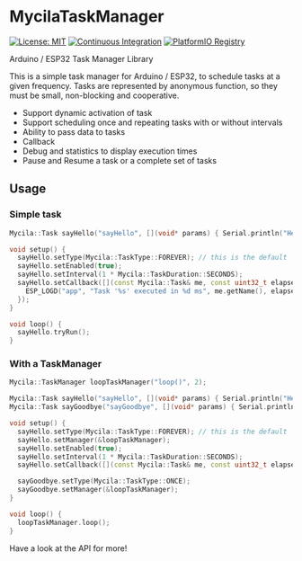 # MycilaTaskManager

[![License: MIT](https://img.shields.io/badge/License-MIT-yellow.svg)](https://opensource.org/licenses/MIT)
[![Continuous Integration](https://github.com/mathieucarbou/MycilaTaskManager/actions/workflows/ci.yml/badge.svg)](https://github.com/mathieucarbou/MycilaTaskManager/actions/workflows/ci.yml)
[![PlatformIO Registry](https://badges.registry.platformio.org/packages/mathieucarbou/library/MycilaTaskManager.svg)](https://registry.platformio.org/libraries/mathieucarbou/MycilaTaskManager)

Arduino / ESP32 Task Manager Library

This is a simple task manager for Arduino / ESP32, to schedule tasks at a given frequency. 
Tasks are represented by anonymous function, so they must be small, non-blocking and cooperative.

- Support dynamic activation of task
- Support scheduling once and repeating tasks with or without intervals
- Ability to pass data to tasks
- Callback
- Debug and statistics to display execution times
- Pause and Resume a task or a complete set of tasks

## Usage

### Simple task

```c++
Mycila::Task sayHello("sayHello", [](void* params) { Serial.println("Hello"); });

void setup() {
  sayHello.setType(Mycila::TaskType::FOREVER); // this is the default
  sayHello.setEnabled(true);
  sayHello.setInterval(1 * Mycila::TaskDuration::SECONDS);
  sayHello.setCallback([](const Mycila::Task& me, const uint32_t elapsed) {
    ESP_LOGD("app", "Task '%s' executed in %d ms", me.getName(), elapsed / Mycila::TaskDuration::MILLISECONDS);
  });
}

void loop() {
  sayHello.tryRun();
}
```

### With a TaskManager

```c++
Mycila::TaskManager loopTaskManager("loop()", 2);

Mycila::Task sayHello("sayHello", [](void* params) { Serial.println("Hello"); });
Mycila::Task sayGoodbye("sayGoodbye", [](void* params) { Serial.println("Hello"); });

void setup() {
  sayHello.setType(Mycila::TaskType::FOREVER); // this is the default
  sayHello.setManager(&loopTaskManager);
  sayHello.setEnabled(true);
  sayHello.setInterval(1 * Mycila::TaskDuration::SECONDS);
  sayHello.setCallback([](const Mycila::Task& me, const uint32_t elapsed) { sayGoodbye.resume(); });

  sayGoodbye.setType(Mycila::TaskType::ONCE);
  sayGoodbye.setManager(&loopTaskManager);
}

void loop() {
  loopTaskManager.loop();
}
```

Have a look at the API for more!
